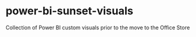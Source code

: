 # power-bi-sunset-visuals
Collection of Power BI custom visuals prior to the move to the Office Store
